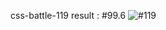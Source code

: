 css-battle-119
result : #99.6
![#119](https://user-images.githubusercontent.com/84275081/201961223-f8347f61-cc66-40fc-aa0a-8b3b2f85301f.jpg)
